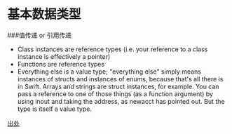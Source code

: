 # 基本数据类型

###值传递 or 引用传递

* Class instances are reference types (i.e. your reference to a class instance is effectively a pointer)
* Functions are reference types
* Everything else is a value type; "everything else" simply means instances of structs and instances of enums, because that's all there is in Swift. Arrays and strings are struct instances, for example. You can pass a reference to one of those things (as a function argument) by using inout and taking the address, as newacct has pointed out. But the type is itself a value type.

[出处](http://stackoverflow.com/a/27366050/1954737)